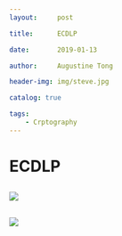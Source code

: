 ```yaml
---
layout:     post

title:      ECDLP

date:       2019-01-13

author:     Augustine Tong

header-img: img/steve.jpg

catalog: true

tags:
    - Crptography
---
```


# ECDLP


## 
![ ](/img/crpto/.png)

##
![ ](/img/crpto/.png)

